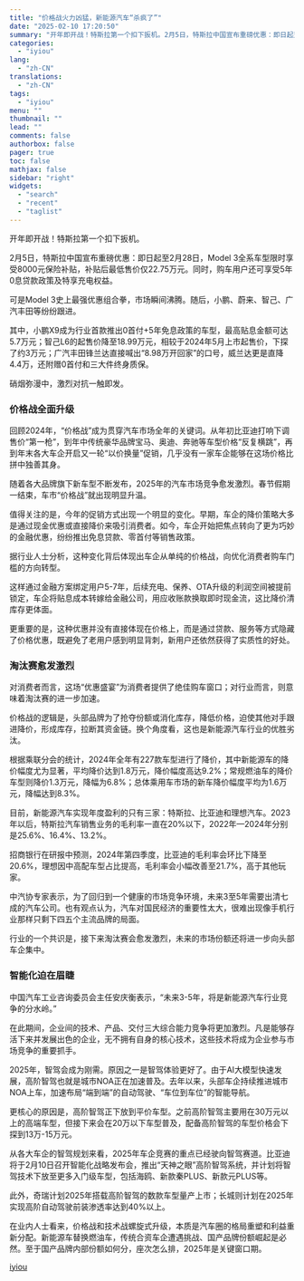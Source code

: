 ```yaml
---
title: "价格战火力凶猛，新能源汽车“杀疯了”"
date: "2025-02-10 17:20:50"
summary: "开年即开战！特斯拉第一个扣下扳机。2月5日，特斯拉中国宣布重磅优惠：即日起至2月28日，Model ..."
categories:
  - "iyiou"
lang:
  - "zh-CN"
translations:
  - "zh-CN"
tags:
  - "iyiou"
menu: ""
thumbnail: ""
lead: ""
comments: false
authorbox: false
pager: true
toc: false
mathjax: false
sidebar: "right"
widgets:
  - "search"
  - "recent"
  - "taglist"
---
```


开年即开战！特斯拉第一个扣下扳机。

2月5日，特斯拉中国宣布重磅优惠：即日起至2月28日，Model 3全系车型限时享受8000元保险补贴，补贴后最低售价仅22.75万元。同时，购车用户还可享受5年0息贷款政策及特享充电权益。

可是Model 3史上最强优惠组合拳，市场瞬间沸腾。随后，小鹏、蔚来、智己、广汽丰田等纷纷跟进。

其中，小鹏X9成为行业首款推出0首付+5年免息政策的车型，最高贴息金额可达5.7万元；智己L6的起售价降至18.99万元，相较于2024年5月上市起售价，下探了约3万元；广汽丰田锋兰达直接喊出“8.98万开回家”的口号，威兰达更是直降4.4万，还附赠0首付和三大件终身质保。

硝烟弥漫中，激烈对抗一触即发。

### **价格战全面升级**

回顾2024年，“价格战”成为贯穿汽车市场全年的关键词。从年初比亚迪打响下调售价“第一枪”，到年中传统豪华品牌宝马、奥迪、奔驰等车型价格“反复横跳”，再到年末各大车企开启又一轮“以价换量”促销，几乎没有一家车企能够在这场价格比拼中独善其身。

随着各大品牌旗下新车型不断发布，2025年的汽车市场竞争愈发激烈。春节假期一结束，车市“价格战”就出现明显升温。

值得关注的是，今年的促销方式出现一个明显的变化。早期，车企的降价策略大多是通过现金优惠或直接降价来吸引消费者。如今，车企开始把焦点转向了更为巧妙的金融优惠，纷纷推出免息贷款、零首付等销售政策。

据行业人士分析，这种变化背后体现出车企从单纯的价格战，向优化消费者购车门槛的方向转型。

这样通过金融方案绑定用户5-7年，后续充电、保养、OTA升级的利润空间被提前锁定，车企将贴息成本转嫁给金融公司，用应收账款换取即时现金流，这比降价清库存更体面。

更重要的是，这种优惠并没有直接体现在价格上，而是通过贷款、服务等方式隐藏了价格优惠，既避免了老用户感到明显背刺，新用户还依然获得了实质性的好处。

### **淘汰赛愈发激烈**

对消费者而言，这场“优惠盛宴”为消费者提供了绝佳购车窗口；对行业而言，则意味着淘汰赛的进一步加速。

价格战的逻辑是，头部品牌为了抢夺份额或消化库存，降低价格，迫使其他对手跟进降价，形成库存，拉断其资金链。换个角度看，这也是新能源汽车行业的优胜劣汰。

根据乘联分会的统计，2024年全年有227款车型进行了降价，其中新能源车的降价幅度尤为显著，平均降价达到1.8万元，降价幅度高达9.2%；常规燃油车的降价车型则降价1.3万元，降幅为6.8%；总体乘用车市场的新车降价幅度平均为1.6万元，降幅达到8.3%。

目前，新能源汽车实现年度盈利的只有三家：特斯拉、比亚迪和理想汽车。2023年以后，特斯拉汽车销售业务的毛利率一直在20%以下，2022年—2024年分别是25.6%、16.4%、13.2%。

招商银行在研报中预测，2024年第四季度，比亚迪的毛利率会环比下降至20.6%，理想因中高配车型占比提高，毛利率会小幅改善至21.7%，高于其他玩家。

中汽协专家表示，为了回归到一个健康的市场竞争环境，未来3至5年需要出清七成的汽车公司。也有观点认为，汽车对国民经济的重要性太大，很难出现像手机行业那样只剩下四五个主流品牌的局面。

行业的一个共识是，接下来淘汰赛会愈发激烈，未来的市场份额还将进一步向头部车企集中。

### **智能化迫在眉睫**

中国汽车工业咨询委员会主任安庆衡表示，“未来3-5年，将是新能源汽车行业竞争的分水岭。”

在此期间，企业间的技术、产品、交付三大综合能力竞争将更加激烈。凡是能够存活下来并发展出色的企业，无不拥有自身的核心技术，这些技术将成为企业参与市场竞争的重要抓手。

2025年，智驾会成为刚需。原因之一是智驾体验更好了。由于AI大模型快速发展，高阶智驾也就是城市NOA正在加速普及。去年以来，头部车企持续推进城市NOA上车，加速布局“端到端”的自动驾驶、“车位到车位”的智能导航。

更核心的原因是，高阶智驾正下放到平价车型。之前高阶智驾主要用在30万元以上的高端车型，但接下来会在20万以下车型普及，配备高阶智驾的车型价格会下探到13万-15万元。

从各大车企的智驾规划来看，2025年车企竞赛的重点已经驶向智驾赛道。比亚迪将于2月10日召开智能化战略发布会，推出“天神之眼”高阶智驾系统，并计划将智驾技术下放至更多入门级车型，包括海鸥、新款秦PLUS、新款元PLUS等。

此外，奇瑞计划2025年搭载高阶智驾的数款车型量产上市；长城则计划在2025年实现高阶自动驾驶前装渗透率达到40%以上。

在业内人士看来，价格战和技术战螺旋式升级，本质是汽车圈的格局重塑和利益重新分配。新能源车替换燃油车，传统合资车企遭遇挑战、国产品牌份额崛起是必然。至于国产品牌内部份额如何分，座次怎么排，2025年是关键窗口期。

[iyiou](https://www.iyiou.com/news/202502101089830)
